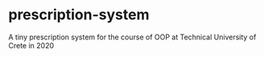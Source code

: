 # prescription-system
 A tiny prescription system for the course of OOP at Technical University of Crete in 2020
